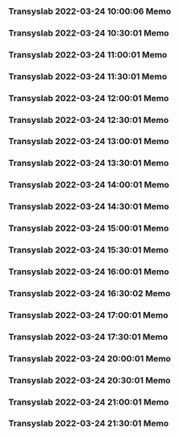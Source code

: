 ### Transyslab 2022-03-24 10:00:06 Memo
### Transyslab 2022-03-24 10:30:01 Memo
### Transyslab 2022-03-24 11:00:01 Memo
### Transyslab 2022-03-24 11:30:01 Memo
### Transyslab 2022-03-24 12:00:01 Memo
### Transyslab 2022-03-24 12:30:01 Memo
### Transyslab 2022-03-24 13:00:01 Memo
### Transyslab 2022-03-24 13:30:01 Memo
### Transyslab 2022-03-24 14:00:01 Memo
### Transyslab 2022-03-24 14:30:01 Memo
### Transyslab 2022-03-24 15:00:01 Memo
### Transyslab 2022-03-24 15:30:01 Memo
### Transyslab 2022-03-24 16:00:01 Memo
### Transyslab 2022-03-24 16:30:02 Memo
### Transyslab 2022-03-24 17:00:01 Memo
### Transyslab 2022-03-24 17:30:01 Memo
### Transyslab 2022-03-24 20:00:01 Memo
### Transyslab 2022-03-24 20:30:01 Memo
### Transyslab 2022-03-24 21:00:01 Memo
### Transyslab 2022-03-24 21:30:01 Memo
